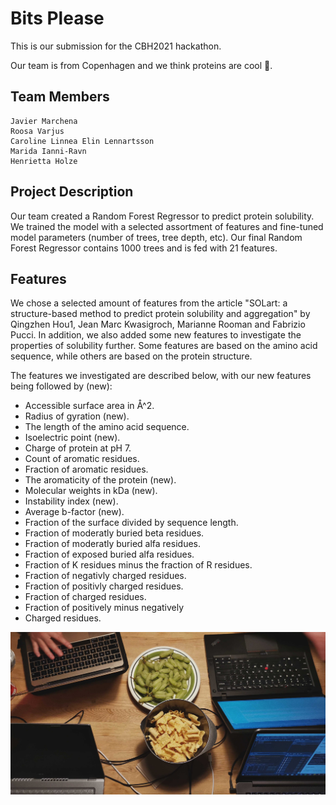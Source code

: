 # Bits Please

This is our submission for the CBH2021 hackathon. 

Our team is from Copenhagen and we think proteins are cool 🙌.

## Team Members

    Javier Marchena
    Roosa Varjus
    Caroline Linnea Elin Lennartsson
    Marida Ianni-Ravn
    Henrietta Holze

## Project Description

Our team created a Random Forest Regressor to predict protein solubility. We trained the model with a selected assortment of features and fine-tuned model parameters (number of trees, tree depth, etc). Our final Random Forest Regressor contains 1000 trees and is fed with 21 features.


## Features 
We chose a selected amount of features from the article "SOLart: a structure-based method to predict protein
solubility and aggregation" by Qingzhen Hou1, Jean Marc Kwasigroch,  Marianne Rooman and
Fabrizio Pucci.  In addition, we also added some new features to investigate the properties of solubility further. Some features are based on the amino acid sequence, while others are based on the protein structure.

The features we investigated are described below, with our new features being followed by (new):

* Accessible surface area in Å^2. 
* Radius of gyration (new).
* The length of the amino acid sequence. 
* Isoelectric point (new). 
* Charge of protein at pH 7. 
* Count of aromatic residues.
* Fraction of aromatic residues.
* The aromaticity of the protein (new).
* Molecular weights in kDa (new). 
* Instability index (new). 
* Average b-factor (new).
* Fraction of the surface divided by sequence length. 
* Fraction of moderatly buried beta residues. 
* Fraction of moderatly buried alfa residues. 
* Fraction of exposed buried alfa residues. 
* Fraction of K residues minus the fraction of R residues.   
* Fraction of negativly charged residues. 
* Fraction of positivly charged residues.  
* Fraction of charged residues.
* Fraction of positively minus negatively
* Charged residues.

![Workspace](../figures/2021-04-24-084229353.jpg)
